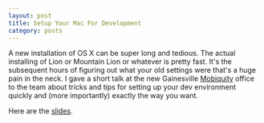 ```yaml
---
layout: post
title: Setup Your Mac For Development
category: posts
---
```


A new installation of OS X can be super long and tedious. The actual installing of Lion or Mountain Lion or whatever is pretty fast. It's the subsequent hours of figuring out what your old settings were that's a huge pain in the neck. I gave a short talk at the new Gainesville [Mobiquity](https://twitter.com/mobiquityinc) office to the team about tricks and tips for setting up your dev environment quickly and (more importantly) exactly the way you want.

Here are the [slides](https://dl.dropboxusercontent.com/u/535113/Slides/mac-setup/index.html#/).
